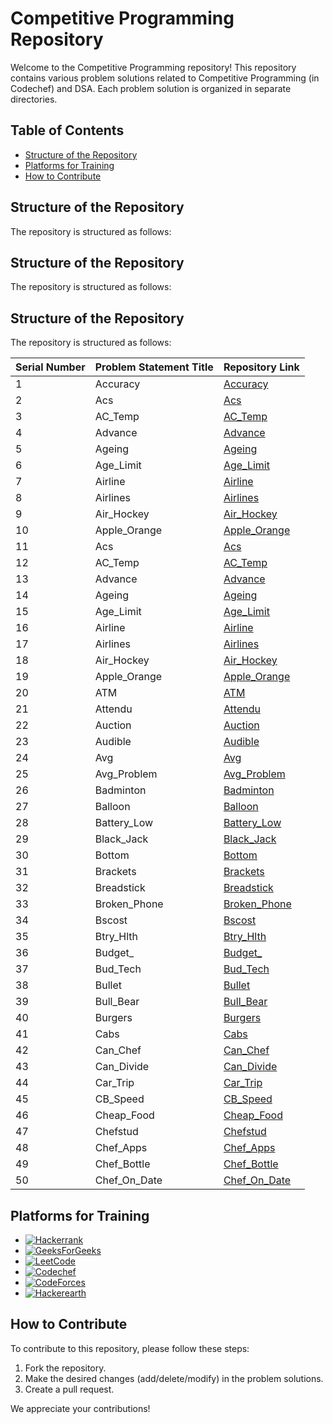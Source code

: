# Competitive Programming Repository

Welcome to the Competitive Programming repository! This repository contains various problem solutions related to Competitive Programming (in Codechef) and DSA. Each problem solution is organized in separate directories.

## Table of Contents
- [Structure of the Repository](#structure-of-the-repository)
- [Platforms for Training](#platforms-for-training)
- [How to Contribute](#how-to-contribute)

## Structure of the Repository

The repository is structured as follows:

## Structure of the Repository

The repository is structured as follows:

## Structure of the Repository

The repository is structured as follows:

| Serial Number | Problem Statement Title | Repository Link                                                                                    |
| ------------- | ---------------------- | -------------------------------------------------------------------------------------------------- |
| 1             | Accuracy               | [Accuracy](https://github.com/Haleshot/Competitive-Programming/tree/master/Codechef/Accuracy)     |
| 2             | Acs                    | [Acs](https://github.com/Haleshot/Competitive-Programming/tree/master/Codechef/Acs)               |
| 3             | AC_Temp                | [AC_Temp](https://github.com/Haleshot/Competitive-Programming/tree/master/Codechef/AC_Temp)       |
| 4             | Advance                | [Advance](https://github.com/Haleshot/Competitive-Programming/tree/master/Codechef/Advance)       |
| 5             | Ageing                 | [Ageing](https://github.com/Haleshot/Competitive-Programming/tree/master/Codechef/Ageing)         |
| 6             | Age_Limit              | [Age_Limit](https://github.com/Haleshot/Competitive-Programming/tree/master/Codechef/Age_Limit)   |
| 7             | Airline                | [Airline](https://github.com/Haleshot/Competitive-Programming/tree/master/Codechef/Airline)       |
| 8             | Airlines               | [Airlines](https://github.com/Haleshot/Competitive-Programming/tree/master/Codechef/Airlines)     |
| 9             | Air_Hockey             | [Air_Hockey](https://github.com/Haleshot/Competitive-Programming/tree/master/Codechef/Air_Hockey) |
| 10            | Apple_Orange           | [Apple_Orange](https://github.com/Haleshot/Competitive-Programming/tree/master/Codechef/Apple_Orange) |
| 11            | Acs                    | [Acs](https://github.com/Haleshot/Competitive-Programming/tree/master/Codechef/Acs)               |
| 12            | AC_Temp                | [AC_Temp](https://github.com/Haleshot/Competitive-Programming/tree/master/Codechef/AC_Temp)       |
| 13            | Advance                | [Advance](https://github.com/Haleshot/Competitive-Programming/tree/master/Codechef/Advance)       |
| 14            | Ageing                 | [Ageing](https://github.com/Haleshot/Competitive-Programming/tree/master/Codechef/Ageing)         |
| 15            | Age_Limit              | [Age_Limit](https://github.com/Haleshot/Competitive-Programming/tree/master/Codechef/Age_Limit)   |
| 16            | Airline                | [Airline](https://github.com/Haleshot/Competitive-Programming/tree/master/Codechef/Airline)       |
| 17            | Airlines               | [Airlines](https://github.com/Haleshot/Competitive-Programming/tree/master/Codechef/Airlines)     |
| 18            | Air_Hockey             | [Air_Hockey](https://github.com/Haleshot/Competitive-Programming/tree/master/Codechef/Air_Hockey) |
| 19            | Apple_Orange           | [Apple_Orange](https://github.com/Haleshot/Competitive-Programming/tree/master/Codechef/Apple_Orange) |
| 20            | ATM                    | [ATM](https://github.com/Haleshot/Competitive-Programming/tree/master/Codechef/ATM)               |
| 21            | Attendu                | [Attendu](https://github.com/Haleshot/Competitive-Programming/tree/master/Codechef/Attendu)       |
| 22            | Auction                | [Auction](https://github.com/Haleshot/Competitive-Programming/tree/master/Codechef/Auction)       |
| 23            | Audible                | [Audible](https://github.com/Haleshot/Competitive-Programming/tree/master/Codechef/Audible)       |
| 24            | Avg                    | [Avg](https://github.com/Haleshot/Competitive-Programming/tree/master/Codechef/Avg)               |
| 25            | Avg_Problem            | [Avg_Problem](https://github.com/Haleshot/Competitive-Programming/tree/master/Codechef/Avg_Problem) |
| 26            | Badminton              | [Badminton](https://github.com/Haleshot/Competitive-Programming/tree/master/Codechef/Badminton)   |
| 27            | Balloon                | [Balloon](https://github.com/Haleshot/Competitive-Programming/tree/master/Codechef/Balloon)       |
| 28            | Battery_Low            | [Battery_Low](https://github.com/Haleshot/Competitive-Programming/tree/master/Codechef/Battery_Low) |
| 29            | Black_Jack             | [Black_Jack](https://github.com/Haleshot/Competitive-Programming/tree/master/Codechef/Black_Jack) |
| 30            | Bottom                 | [Bottom](https://github.com/Haleshot/Competitive-Programming/tree/master/Codechef/Bottom)         |
| 31            | Brackets               | [Brackets](https://github.com/Haleshot/Competitive-Programming/tree/master/Codechef/Brackets)     |
| 32            | Breadstick             | [Breadstick](https://github.com/Haleshot/Competitive-Programming/tree/master/Codechef/Breadstick) |
| 33            | Broken_Phone           | [Broken_Phone](https://github.com/Haleshot/Competitive-Programming/tree/master/Codechef/Broken_Phone) |
| 34            | Bscost                 | [Bscost](https://github.com/Haleshot/Competitive-Programming/tree/master/Codechef/Bscost)         |
| 35            | Btry_Hlth              | [Btry_Hlth](https://github.com/Haleshot/Competitive-Programming/tree/master/Codechef/Btry_Hlth)   |
| 36            | Budget_                | [Budget_](https://github.com/Haleshot/Competitive-Programming/tree/master/Codechef/Budget_)       |
| 37            | Bud_Tech               | [Bud_Tech](https://github.com/Haleshot/Competitive-Programming/tree/master/Codechef/Bud_Tech)     |
| 38            | Bullet                 | [Bullet](https://github.com/Haleshot/Competitive-Programming/tree/master/Codechef/Bullet)         |
| 39            | Bull_Bear              | [Bull_Bear](https://github.com/Haleshot/Competitive-Programming/tree/master/Codechef/Bull_Bear)   |
| 40            | Burgers                | [Burgers](https://github.com/Haleshot/Competitive-Programming/tree/master/Codechef/Burgers)       |
| 41            | Cabs                   | [Cabs](https://github.com/Haleshot/Competitive-Programming/tree/master/Codechef/Cabs)             |
| 42            | Can_Chef               | [Can_Chef](https://github.com/Haleshot/Competitive-Programming/tree/master/Codechef/Can_Chef)     |
| 43            | Can_Divide             | [Can_Divide](https://github.com/Haleshot/Competitive-Programming/tree/master/Codechef/Can_Divide) |
| 44            | Car_Trip               | [Car_Trip](https://github.com/Haleshot/Competitive-Programming/tree/master/Codechef/Car_Trip)     |
| 45            | CB_Speed               | [CB_Speed](https://github.com/Haleshot/Competitive-Programming/tree/master/Codechef/CB_Speed)     |
| 46            | Cheap_Food             | [Cheap_Food](https://github.com/Haleshot/Competitive-Programming/tree/master/Codechef/Cheap_Food) |
| 47            | Chefstud               | [Chefstud](https://github.com/Haleshot/Competitive-Programming/tree/master/Codechef/Chefstud)     |
| 48            | Chef_Apps              | [Chef_Apps](https://github.com/Haleshot/Competitive-Programming/tree/master/Codechef/Chef_Apps)   |
| 49            | Chef_Bottle            | [Chef_Bottle](https://github.com/Haleshot/Competitive-Programming/tree/master/Codechef/Chef_Bottle) |
| 50            | Chef_On_Date           | [Chef_On_Date](https://github.com/Haleshot/Competitive-Programming/tree/master/Codechef/Chef_On_Date) |



## Platforms for Training

- [![Hackerrank](https://img.shields.io/badge/-hackerrank-7cfc00?style=flat&labelColor=7cfc00&logo=hackerrank&logoColor=white)](https://www.hackerrank.com/hari_leo03)
- [![GeeksForGeeks](https://img.shields.io/badge/geeksforfeeks-davidepollicino-green)](https://auth.geeksforgeeks.org/user/Haleshot/practice/)
- [![LeetCode](https://img.shields.io/badge/-LeetCode-ff8c00?style=flat&labelColor=ff8c00&logo=LeetCode&logoColor=white)](https://leetcode.com/Haleshot/)
- [![Codechef](https://img.shields.io/badge/-Codechef-909090?style=flat&labelColor=909090&logo=Codechef&logoColor=white)](https://www.codechef.com/users/haleshot)
- [![CodeForces](https://img.shields.io/badge/-CodeForces-ec6161?style=flat&labelColor=ec6161&logo=CodeForces&logoColor=white)](https://codeforces.com/profile/Haleshot)
- [![Hackerearth](https://img.shields.io/badge/hackerearth-purple.svg)](https://www.hackerearth.com/@srihari238)

## How to Contribute

To contribute to this repository, please follow these steps:

1. Fork the repository.
2. Make the desired changes (add/delete/modify) in the problem solutions.
3. Create a pull request.

We appreciate your contributions!
